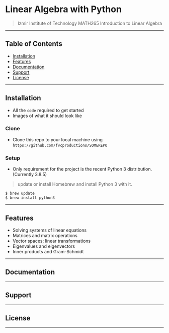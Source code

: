 # Linear Algebra with Python

> Izmir Institute of Technology MATH265 Introduction to Linear Algebra

---

## Table of Contents

- [Installation](#installation)
- [Features](#features)
- [Documentation](#documentation)
- [Support](#support)
- [License](#license)

---

## Installation

- All the `code` required to get started
- Images of what it should look like

### Clone

- Clone this repo to your local machine using `https://github.com/fvcproductions/SOMEREPO`

### Setup

- Only requirement for the project is the recent Python 3 distribution. (Currently 3.8.5)

> update or install Homebrew and install Python 3 with it.

```shell
$ brew update
$ brew install python3
```

---

## Features

- Solving systems of linear equations 
- Matrices and matrix operations
- Vector spaces; linear transformations
- Eigenvalues and eigenvectors
- Inner products and Gram-Schmidt

---

## Documentation

---

## Support

---

## License

---
